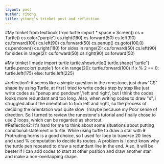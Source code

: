 ```yaml
---
layout: post
author: Yitong
title: yitong's trinket post and reflection
---
```


#My trinket from textbook
from turtle import *
space = Screen()
cs = Turtle()
cs.color('purple')
cs.right(180)
cs.forward(50)
cs.left(90)
cs.forward(100)
cs.left(90)
cs.forward(50)
cs.penup()
cs.goto(100,0)
cs.pendown()
cs.right(180)
for sides in range(2):
  cs.forward(50)
  cs.left(90)
for sides in range(2):
  cs.forward(50)
  cs.right(90)
cs.forward(50)


#My trinket I made
import turtle
turtle.showturtle()
turtle.shape("turtle")
turtle.pencolor('purple')
for x in range(20):
        turtle.forward(100)
        if x % 2 == 0:
            turtle.left(175)
        else:
            turtle.left(225)
            
#reflection1: it seems like a simple question in the ronestone, just draw"CS" shape by using Turtle, at first I tried to write codes step by step like just write codes as "penup and pendown",'left and right', but I think the codes looks more redundant and too long. Also, when writing codes to draw "s", i struggled about the orientation to turn left and right, so the process of deciding the orientation was quite slow（maybe because my Poor sense of direction. So I turned to review the runestone's tutorial and finally chose to use 2 loops, which can be regarded as shortcut.            
#Reflection2: It's hard for me to think about some situations about putting conditional statement in turtle. While using turtle to draw a star with 9 Protruding horns is a good choice, so I used for loop to traverse 20 lines and used % computation to decide its routes. A problem is I don;t know why the turtle pen repeated to draw a redundant line in the end. Also, it will be beeter if I can add codes to start at other position and draw another star and make a non-overlapping shape.
